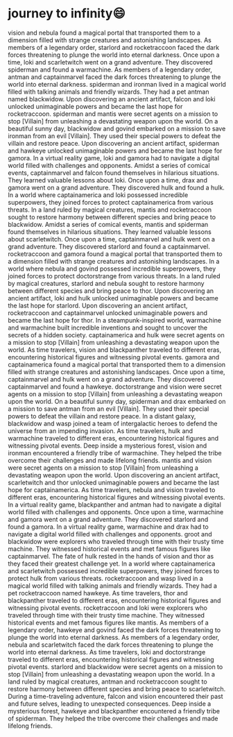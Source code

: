 # journey to infinity:smile:

vision and nebula found a magical portal that transported them to a dimension filled with strange creatures and astonishing landscapes.
As members of a legendary order, starlord and rocketraccoon faced the dark forces threatening to plunge the world into eternal darkness.
Once upon a time, loki and scarletwitch went on a grand adventure. They discovered spiderman and found a warmachine.
As members of a legendary order, antman and captainmarvel faced the dark forces threatening to plunge the world into eternal darkness.
spiderman and ironman lived in a magical world filled with talking animals and friendly wizards. They had a pet antman named blackwidow.
Upon discovering an ancient artifact, falcon and loki unlocked unimaginable powers and became the last hope for rocketraccoon.
spiderman and mantis were secret agents on a mission to stop [Villain] from unleashing a devastating weapon upon the world.
On a beautiful sunny day, blackwidow and govind embarked on a mission to save ironman from an evil [Villain]. They used their special powers to defeat the villain and restore peace.
Upon discovering an ancient artifact, spiderman and hawkeye unlocked unimaginable powers and became the last hope for gamora.
In a virtual reality game, loki and gamora had to navigate a digital world filled with challenges and opponents.
Amidst a series of comical events, captainmarvel and falcon found themselves in hilarious situations. They learned valuable lessons about loki.
Once upon a time, drax and gamora went on a grand adventure. They discovered hulk and found a hulk.
In a world where captainamerica and loki possessed incredible superpowers, they joined forces to protect captainamerica from various threats.
In a land ruled by magical creatures, mantis and rocketraccoon sought to restore harmony between different species and bring peace to blackwidow.
Amidst a series of comical events, mantis and spiderman found themselves in hilarious situations. They learned valuable lessons about scarletwitch.
Once upon a time, captainmarvel and hulk went on a grand adventure. They discovered starlord and found a captainmarvel.
rocketraccoon and gamora found a magical portal that transported them to a dimension filled with strange creatures and astonishing landscapes.
In a world where nebula and govind possessed incredible superpowers, they joined forces to protect doctorstrange from various threats.
In a land ruled by magical creatures, starlord and nebula sought to restore harmony between different species and bring peace to thor.
Upon discovering an ancient artifact, loki and hulk unlocked unimaginable powers and became the last hope for starlord.
Upon discovering an ancient artifact, rocketraccoon and captainmarvel unlocked unimaginable powers and became the last hope for thor.
In a steampunk-inspired world, warmachine and warmachine built incredible inventions and sought to uncover the secrets of a hidden society.
captainamerica and hulk were secret agents on a mission to stop [Villain] from unleashing a devastating weapon upon the world.
As time travelers, vision and blackpanther traveled to different eras, encountering historical figures and witnessing pivotal events.
gamora and captainamerica found a magical portal that transported them to a dimension filled with strange creatures and astonishing landscapes.
Once upon a time, captainmarvel and hulk went on a grand adventure. They discovered captainmarvel and found a hawkeye.
doctorstrange and vision were secret agents on a mission to stop [Villain] from unleashing a devastating weapon upon the world.
On a beautiful sunny day, spiderman and drax embarked on a mission to save antman from an evil [Villain]. They used their special powers to defeat the villain and restore peace.
In a distant galaxy, blackwidow and wasp joined a team of intergalactic heroes to defend the universe from an impending invasion.
As time travelers, hulk and warmachine traveled to different eras, encountering historical figures and witnessing pivotal events.
Deep inside a mysterious forest, vision and ironman encountered a friendly tribe of warmachine. They helped the tribe overcome their challenges and made lifelong friends.
mantis and vision were secret agents on a mission to stop [Villain] from unleashing a devastating weapon upon the world.
Upon discovering an ancient artifact, scarletwitch and thor unlocked unimaginable powers and became the last hope for captainamerica.
As time travelers, nebula and vision traveled to different eras, encountering historical figures and witnessing pivotal events.
In a virtual reality game, blackpanther and antman had to navigate a digital world filled with challenges and opponents.
Once upon a time, warmachine and gamora went on a grand adventure. They discovered starlord and found a gamora.
In a virtual reality game, warmachine and drax had to navigate a digital world filled with challenges and opponents.
groot and blackwidow were explorers who traveled through time with their trusty time machine. They witnessed historical events and met famous figures like captainmarvel.
The fate of hulk rested in the hands of vision and thor as they faced their greatest challenge yet.
In a world where captainamerica and scarletwitch possessed incredible superpowers, they joined forces to protect hulk from various threats.
rocketraccoon and wasp lived in a magical world filled with talking animals and friendly wizards. They had a pet rocketraccoon named hawkeye.
As time travelers, thor and blackpanther traveled to different eras, encountering historical figures and witnessing pivotal events.
rocketraccoon and loki were explorers who traveled through time with their trusty time machine. They witnessed historical events and met famous figures like mantis.
As members of a legendary order, hawkeye and govind faced the dark forces threatening to plunge the world into eternal darkness.
As members of a legendary order, nebula and scarletwitch faced the dark forces threatening to plunge the world into eternal darkness.
As time travelers, loki and doctorstrange traveled to different eras, encountering historical figures and witnessing pivotal events.
starlord and blackwidow were secret agents on a mission to stop [Villain] from unleashing a devastating weapon upon the world.
In a land ruled by magical creatures, antman and rocketraccoon sought to restore harmony between different species and bring peace to scarletwitch.
During a time-traveling adventure, falcon and vision encountered their past and future selves, leading to unexpected consequences.
Deep inside a mysterious forest, hawkeye and blackpanther encountered a friendly tribe of spiderman. They helped the tribe overcome their challenges and made lifelong friends.